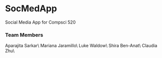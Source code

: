 # SocMedApp
Social Media App for Compsci 520 

### Team Members
Aparajita Sarkar\\
Mariana Jaramillo\\
Luke Waldow\\
Shira Ben-Anat\\
Claudia Zhu\\
